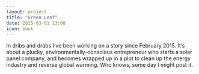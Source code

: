 ```yaml
---
layout: project
title: "Green Leaf"
date: 2015-03-01 13:00
icon: book
---
```


In dribs and drabs I’ve been working on a story since February 2015. It’s about a plucky, environmentally-conscious entrepreneur who starts a solar panel company, and becomes wrapped up in a plot to clean up the energy industry and reverse global warming. Who knows, some day I might post it.